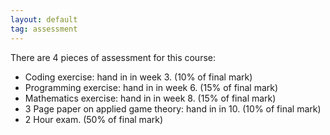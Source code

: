 ```yaml
---
layout: default
tag: assessment
---
```


There are 4 pieces of assessment for this course:

- Coding exercise: hand in in week 3. (10% of final mark)
- Programming exercise: hand in in week 6. (15% of final mark)
- Mathematics exercise: hand in in week 8. (15% of final mark)
- 3 Page paper on applied game theory: hand in in 10. (10% of final mark)
- 2 Hour exam. (50% of final mark)
